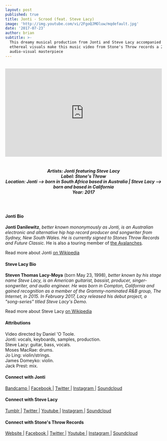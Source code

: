 ```yaml
---
layout: post
published: true
title: Jonti - Scrood (feat. Steve Lacy)
image: 'http://img.youtube.com/vi/2FgoQJMOluw/mqdefault.jpg'
date: '2017-07-23'
author: brian
subtitle: >-
  This dreamy musical production from Jonti and Steve Lacy accompanied by
  ethereal visuals make this music video from Stone's Throw records a 202 second
  audio-visual masterpiece
---
```

<style>.embed-container { position: relative; padding-bottom: 56.25%; height: 0; overflow: hidden; max-width: 100%; } .embed-container iframe, .embed-container object, .embed-container embed { position: absolute; top: 0; left: 0; width: 100%; height: 100%; }</style><br />
<div class="embed-container">
<iframe allowfullscreen="" frameborder="0" height="315" src="https://www.youtube.com/embed/2FgoQJMOluw?rel=0" width="560"></iframe></div>
<br>
<h5 style="text-align: center;">
Artists: Jonti featuring Steve Lacy <br>
Label: Stone's Throw <br>
Location: Jonti --> born in South Africa based in Australia | Steve Lacy --> born and based in California <br>
Year: 2017
</h5>
<br>


#### Jonti Bio

**Jonti Danilewitz**, *better known mononymously as Jonti, is an Australian electronic and alternative hip hop record producer and songwriter from Sydney, New South Wales. He is currently signed to Stones Throw Records and Future Classic.* He is also a touring member of [the Avalanches](http://www.rwz.io/the-avalanches-subways/).

Read more about Jonti [on Wikipedia](https://en.wikipedia.org/wiki/Jonti)

#### Steve Lacy Bio

**Steven Thomas Lacy-Moya** (born May 23, 1998), *better known by his stage name Steve Lacy, is an American guitarist, bassist, producer, singer-songwriter, and audio engineer. He was born in Compton, California and gained recognition as a member of the Grammy-nominated R&B group, The Internet, in 2015. In February 2017, Lacy released his debut project, a "song-series" titled Steve Lacy's Demo.*

Read more about Steve Lacy [on Wikipedia](http://bit.ly/2tSuFXR)

#### Attributions

Video directed by Daniel 'O Toole. <br> 
Jonti: vocals, keyboards, samples, production. <br>
Steve Lacy: guitar, bass, vocals. <br>
Moses MacRae: drums. <br>
Jo Ling: violin/strings. <br>
James Domeyko: violin. <br>
Jack Prest: mix.

#### Connect with Jonti

<a class="fa fa-bandcamp" href="https://jontidanilewitz.bandcamp.com/" target="_blank"> Bandcamp </a> |
<a class="fa fa-facebook" href="https://www.facebook.com/jontidanimals" target="_blank"> Facebook </a> |
<a class="fa fa-twitter" href="https://twitter.com/Jonti_Danimals" target="_blank"> Twitter </a> |
<a class="fa fa-instagram" href="https://www.instagram.com/jontidanimals" target="_blank"> Instagram </a> |
<a class="fa fa-soundcloud" href="https://soundcloud.com/jontidanimals" target="_blank"> Soundcloud </a> 

#### Connect with Steve Lacy

<a class="fa fa-tumblr" href="http://steve-lacy.tumblr.com/" target="_blank"> Tumblr </a> |
<a class="fa fa-twitter" href="https://twitter.com/stevelacys" target="_blank"> Twitter </a> |
<a class="fa fa-youtube" href="https://www.youtube.com/channel/UCRt1A0W4iZfvsOhAH1yft2Q" target="_blank"> Youtube </a> |
<a class="fa fa-instagram" href="https://www.instagram.com/steve.lacy/" target="_blank"> Instagram </a> |
<a class="fa fa-soundcloud" href="https://soundcloud.com/steevlacy" target="_blank"> Soundcloud </a> 

#### Connect with Stone's Throw Records

<a class="fa fa-globe" href="http://www.stonesthrow.com/" target="_blank"> Website </a> |
<a class="fa fa-facebook" href="https://www.facebook.com/stonesthrow" target="_blank"> Facebook </a> |
<a class="fa fa-twitter" href="https://twitter.com/stonesthrow" target="_blank"> Twitter </a> |
<a class="fa fa-youtube" href="https://www.youtube.com/channel/UC0L0PDO9kUS46JC1wEjLEbg" target="_blank"> Youtube </a> |
<a class="fa fa-instagram" href="https://www.instagram.com/stonesthrow" target="_blank"> Instagram </a> |
<a class="fa fa-soundcloud" href="https://soundcloud.com/stonesthrow" target="_blank"> Soundcloud </a>
